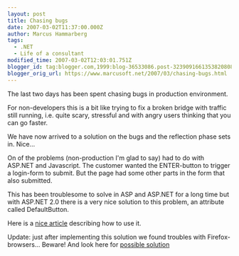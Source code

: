 ```yaml
---
layout: post
title: Chasing bugs
date: 2007-03-02T11:37:00.000Z
author: Marcus Hammarberg
tags:
  - .NET
  - Life of a consultant
modified_time: 2007-03-02T12:03:01.751Z
blogger_id: tag:blogger.com,1999:blog-36533086.post-3239091661353820808
blogger_orig_url: https://www.marcusoft.net/2007/03/chasing-bugs.html
---
```


The last two days has been spent chasing bugs in production
environment.

For non-developers this is a bit like trying to fix a broken bridge with
traffic still running, i.e. quite scary, stressful and with angry users
thinking that you can go faster.

We have now arrived to a solution on the bugs and the reflection phase
sets in. Nice...

On of the problems (non-production I'm glad to say) had to do with
ASP.NET and Javascript. The customer wanted the ENTER-button to trigger
a login-form to submit. But the page had some other parts in the form
that also submitted.

This has been troublesome to solve in ASP and ASP.NET for a long time
but with ASP.NET 2.0 there is a very nice solution to this problem, an
attribute called DefaultButton.

Here is a [nice article](http://forums.asp.net/thread/1270048.aspx)
describing how to use it.

Update: just after implementing this solution we found troubles with
Firefox-browsers... Beware! And look here for [possible
solution](http://forums.anthemdotnet.com/forums/viewtopic.php?p=1880&sid=eda1dd00645b815b120f36b9c96e7383)
